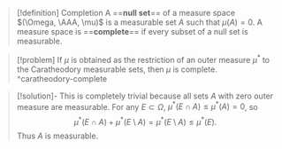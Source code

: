 > [!definition] Completion
> A ==**null set**== of a measure space $(\Omega, \AAA, \mu)$ is a measurable set $A$ such that $\mu(A) = 0$. A measure space is ==**complete**== if every subset of a null set is measurable.

> [!problem]
> If $\mu$ is obtained as the restriction of an outer measure $\mu^*$ to the Caratheodory measurable sets, then $\mu$ is complete.
> ^caratheodory-complete

> [!solution]-
> This is completely trivial because all sets $A$ with zero outer measure are measurable. For any $E\subset \Omega$, $\mu^*(E\cap A)\leq \mu^*(A) = 0$, so
> $$
> \mu^*(E\cap A) + \mu^*(E\setminus A) = \mu^*(E\setminus A)\leq \mu^*(E).
> $$
> Thus $A$ is measurable.